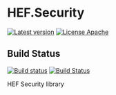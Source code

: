 # HEF.Security
[![Latest version](https://img.shields.io/nuget/v/HEF.Security.BouncyCastle.svg)](https://www.nuget.org/packages/HEF.Security.BouncyCastle/)  [![License Apache](https://img.shields.io/badge/license-Apache%202-blue.svg)](http://www.apache.org/licenses/LICENSE-2.0.html)

## Build Status
[![Build status](https://ci.appveyor.com/api/projects/status/bdnpmrn507hhf6fn?svg=true)](https://ci.appveyor.com/project/wanlitao/hef-security)  [![Build Status](https://dev.azure.com/hef-sharp/HEF.Security/_apis/build/status/HEF-Sharp.HEF.Security?branchName=master)](https://dev.azure.com/hef-sharp/HEF.Security/_build/latest?definitionId=1&branchName=master)

HEF Security library